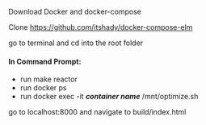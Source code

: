 Download Docker and docker-compose

Clone https://github.com/itshady/docker-compose-elm

go to terminal and cd into the root folder

#### In Command Prompt: ####
* run make reactor
* run docker ps
* run docker exec -it ***container name*** /mnt/optimize.sh

go to localhost:8000 and navigate to build/index.html
